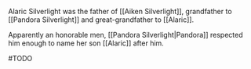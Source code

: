 Alaric Silverlight was the father of [[Aiken Silverlight]], grandfather to [[Pandora Silverlight]] and great-grandfather to [[Alaric]].

Apparently an honorable men, [[Pandora Silverlight|Pandora]] respected him enough to name her son [[Alaric]] after him.

#TODO
